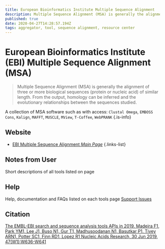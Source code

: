 ```yaml
---
title: European Bioinformatics Institute Multiple Sequence Alignment 
description: Multiple Sequence Alignment (MSA) is generally the alignment of three or more biological sequences (protein or nucleic acid) of similar length. From the output, homology can be inferred and the evolutionary relationships between the sequences studied.
published: true
date: 2020-04-27T14:28:57.194Z
tags: aggregator, tool, sequence alignment, resource center
---
```


# European Bioinformatics Institute (EBI) Multiple Sequence Alignment (MSA)

> Multiple Sequence Alignment (MSA) is generally the alignment of three or more biological sequences (protein or nucleic acid) of similar length. From the output, homology can be inferred and the evolutionary relationships between the sequences studied. 
&NewLine;

A collection of MSA software such as with access: `Clustal Omega`, `EMBOSS Cons`, `Kalign`, `MAFFT`, `MUSCLE`, `MView`, `T-Coffee`, `WebPRANK`
{.is-info}

## Website

- [EBI Multiple Sequence Alignment  *Main Page*](https://www.ebi.ac.uk/Tools/msa/)
{.links-list}

## Notes from User
Short descriptions of all tools listed on page
## Help 
Help, documentation and FAQs listed on each tools page
[Support Issues](https://www.ebi.ac.uk/support/WebServices)
## Citation
[The EMBL-EBI search and sequence analysis tools APIs in 2019. Madeira F1,  Park YM1,  Lee J1,  Buso N1,  Gur T1,  Madhusoodanan N1,  Basutkar P1, Tivey ARN1,  Potter SC1,  Finn RD1,  Lopez R1 Nucleic Acids Research, 30 Jun 2019, 47(W1):W636-W641](http://europepmc.org/article/MED/30976793) 

